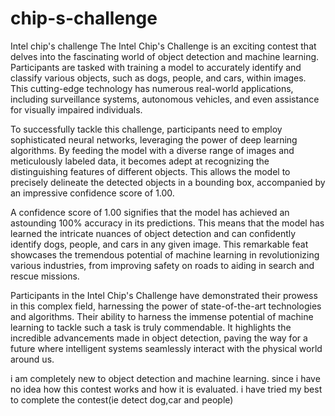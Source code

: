 # chip-s-challenge
Intel chip's challenge
The Intel Chip's Challenge is an exciting contest that delves into the fascinating world of object detection and machine learning.
Participants are tasked with training a model to accurately identify and classify various objects, such as dogs, people, and cars, within
images. This cutting-edge technology has numerous real-world applications, including surveillance systems, autonomous vehicles, 
and even assistance for visually impaired individuals.

To successfully tackle this challenge, participants need to employ sophisticated neural networks, leveraging the power of deep learning
algorithms. By feeding the model with a diverse range of images and meticulously labeled data, it becomes adept at recognizing the
distinguishing features of different objects. This allows the model to precisely delineate the detected objects in a bounding box,
accompanied by an impressive confidence score of 1.00.

A confidence score of 1.00 signifies that the model has achieved an astounding 100% accuracy in its predictions.
This means that the model has learned the intricate nuances of object detection and can confidently identify dogs,
people, and cars in any given image. This remarkable feat showcases the tremendous potential of machine learning in
revolutionizing various industries, from improving safety on roads to aiding in search and rescue missions.

Participants in the Intel Chip's Challenge have demonstrated their prowess in this complex field, harnessing the power
of state-of-the-art technologies and algorithms. Their ability to harness the immense potential of machine learning 
to tackle such a task is truly commendable. It highlights the incredible advancements made in object detection, paving
the way for a future where intelligent systems seamlessly interact with the physical world around us.

i am completely new to object detection and machine learning.
since i have no idea how this contest works and how it is evaluated.
i have tried my best to complete the contest(ie detect dog,car and people)
